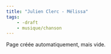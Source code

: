 ```yaml
---
title: "Julien Clerc - Mélissa"
tags:
    - -draft
    - musique/chanson
---
```


Page créée automatiquement, mais vide.
